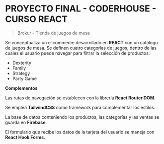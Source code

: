 # PROYECTO FINAL - CODERHOUSE - CURSO REACT

> Brokur - Tienda de juegos de mesa

Se conceptualiza un e-commerce desarrollado en **REACT** con un catálogo de juegos de mesa. Se definen cuatro categorías de juegos, dentro de las cuales el usuario puede navegar para filtrar la selección de productos:
* Dexterity
* Family
* Strategy
* Party Game

**Complementos**

Las rutas de navegación se establecen con la
librería **React Router DOM**.

Se emplea **TailwindCSS** como framework para complementar los estilos.

La base de datos conteniendo los productos, las categorías y las ventas se guarda en **Firebase**.

El formulario que recibe los datos de la tarjeta del usuario se maneja con **React Hook Forms**.